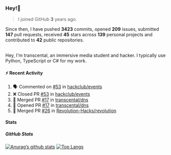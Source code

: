 ### Hey!👋
<!-- [![Banner](banner.png)](https://dillonb07.is-a.dev) -->


> I joined GitHub **3** years ago.

Since then, I have pushed **3423** commits, opened **209** issues, submitted **147** pull requests, received **45** stars across **139** personal projects and contributed to **42** public repositories.

<br>
Hey, I'm transcental, an immersive media student and hacker. I typically use Python, TypeScript or C# for my work.

<br>

#### :zap: Recent Activity

<!--START_SECTION:activity-->
1. 🗣 Commented on [#53](https://github.com/hackclub/events/pull/53#issuecomment-2525215492) in [hackclub/events](https://github.com/hackclub/events)
2. ❌ Closed PR [#53](https://github.com/hackclub/events/pull/53) in [hackclub/events](https://github.com/hackclub/events)
3. 🎉 Merged PR [#17](https://github.com/transcental/dns/pull/17) in [transcental/dns](https://github.com/transcental/dns)
4. 💪 Opened PR [#17](https://github.com/transcental/dns/pull/17) in [transcental/dns](https://github.com/transcental/dns)
5. 🎉 Merged PR [#26](https://github.com/Revolution-Hacks/revolution/pull/26) in [Revolution-Hacks/revolution](https://github.com/Revolution-Hacks/revolution)
<!--END_SECTION:activity-->

#### Stats

##### GitHub Stats
[![Anurag’s github stats](https://github-readme-stats.vercel.app/api?username=transcental&show_icons=true&theme=radical)](https://github.com/transcental)
[![Top Langs](https://github-readme-stats.vercel.app/api/top-langs/?username=transcental&layout=compact&theme=radical)](https://github.com/transcental)
